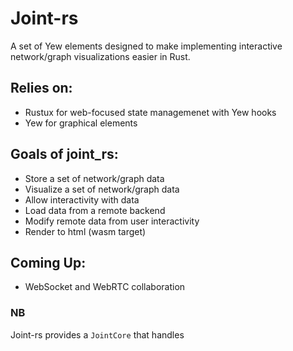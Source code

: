 # Joint-rs 

A set of Yew elements designed to make implementing interactive network/graph visualizations easier in Rust.


## Relies on:

- Rustux for web-focused state managemenet with Yew hooks
- Yew for graphical elements

## Goals of joint_rs:

- Store a set of network/graph data 
- Visualize a set of network/graph data
- Allow interactivity with data 
- Load data from a remote backend
- Modify remote data from user interactivity
- Render to html (wasm target)

## Coming Up:

- WebSocket and WebRTC collaboration

### NB

Joint-rs provides a ` JointCore ` that handles 